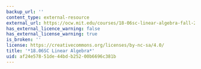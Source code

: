 ```yaml
---
backup_url: ''
content_type: external-resource
external_url: https://ocw.mit.edu/courses/18-06sc-linear-algebra-fall-2011
has_external_licence_warning: false
has_external_license_warning: true
is_broken: ''
license: https://creativecommons.org/licenses/by-nc-sa/4.0/
title: '*18.06SC Linear Algebra*'
uid: af24e578-51de-44bd-b252-00b6696c381b
---
```

